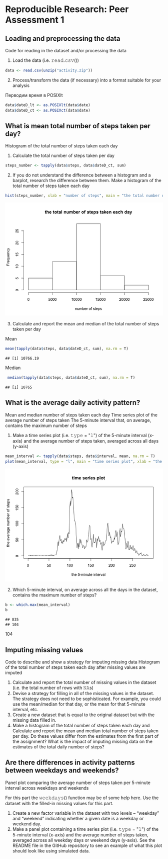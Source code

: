 # Reproducible Research: Peer Assessment 1


## Loading and preprocessing the data
Code for reading in the dataset and/or processing the data

1. Load the data (i.e. 𝚛𝚎𝚊𝚍.𝚌𝚜𝚟())

```r
data <- read.csv(unzip("activity.zip"))
```

2. Process/transform the data (if necessary) into a format suitable for your analysis

Перводим время в POSIXlt


```r
data$dateD_lt <- as.POSIXlt(data$date)
data$dateD_ct <- as.POSIXct(data$date)
```




## What is mean total number of steps taken per day?
Histogram of the total number of steps taken each day

1. Calculate the total number of steps taken per day

```r
steps_number <- tapply(data$steps, data$dateD_ct, sum)
```

2. If you do not understand the difference between a histogram and a barplot, research the difference between them. Make a histogram of the total number of steps taken each day

```r
hist(steps_number, xlab = "number of steps", main = "the total number of steps taken each day")
```

![](PA1_template_files/figure-html/unnamed-chunk-4-1.png)<!-- -->

3. Calculate and report the mean and median of the total number of steps taken per day

Mean 

```r
mean(tapply(data$steps, data$dateD_ct, sum), na.rm = T)
```

```
## [1] 10766.19
```

Median

```r
 median(tapply(data$steps, data$dateD_ct, sum), na.rm = T)
```

```
## [1] 10765
```


## What is the average daily activity pattern?
Mean and median number of steps taken each day
Time series plot of the average number of steps taken
The 5-minute interval that, on average, contains the maximum number of steps

1. Make a time series plot (i.e. 𝚝𝚢𝚙𝚎 = "𝚕") of the 5-minute interval (x-axis) and the average number of steps taken, averaged across all days (y-axis)

```r
mean_interval <- tapply(data$steps, data$interval, mean, na.rm = T)
plot(mean_interval, type = "l", main = "time series plot", xlab = "the 5-minute interval", ylab = "the average number of steps")
```

![](PA1_template_files/figure-html/unnamed-chunk-6-1.png)<!-- -->


2. Which 5-minute interval, on average across all the days in the dataset, contains the maximum number of steps? 

```r
b <- which.max(mean_interval)
b
```

```
## 835 
## 104
```
104


## Imputing missing values
Code to describe and show a strategy for imputing missing data
Histogram of the total number of steps taken each day after missing values are imputed

1. Calculate and report the total number of missing values in the dataset (i.e. the total number of rows with 𝙽𝙰s)
2. Devise a strategy for filling in all of the missing values in the dataset. The strategy does not need to be sophisticated. For example, you could use the mean/median for that day, or the mean for that 5-minute interval, etc.
3. Create a new dataset that is equal to the original dataset but with the missing data filled in.
4. Make a histogram of the total number of steps taken each day and Calculate and report the mean and median total number of steps taken per day. Do these values differ from the estimates from the first part of the assignment? What is the impact of imputing missing data on the estimates of the total daily number of steps?



## Are there differences in activity patterns between weekdays and weekends?
Panel plot comparing the average number of steps taken per 5-minute interval across weekdays and weekends

For this part the 𝚠𝚎𝚎𝚔𝚍𝚊𝚢𝚜() function may be of some help here. Use the dataset with the filled-in missing values for this part.

1. Create a new factor variable in the dataset with two levels – “weekday” and “weekend” indicating whether a given date is a weekday or weekend day.
2. Make a panel plot containing a time series plot (i.e. 𝚝𝚢𝚙𝚎 = "𝚕") of the 5-minute interval (x-axis) and the average number of steps taken, averaged across all weekday days or weekend days (y-axis). See the README file in the GitHub repository to see an example of what this plot should look like using simulated data.
